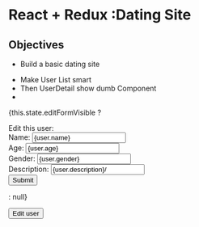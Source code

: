 # React + Redux :Dating Site

## Objectives

* Build a basic dating site
- Make User List smart
- Then UserDetail show dumb Component
-

{this.state.editFormVisible ?
    <form onSubmit={this.handleClick} >
      Edit this user: <br />
      <label>Name:</label>
      <input type="text" value={user.name}  /><br />
      <label>Age: </label>
      <input type="text" value={user.age} /><br />
      <label>Gender: </label>
      <input type="text" value={user.gender} /><br />
      <label>Description: </label>
      <input type="text" value={user.description}/><br />
      <input type="submit" />
    </form>
   : null}

   <button onClick={this.handleEdit} type="submit">Edit user</button>

   <UserShow users=this.props.users user=user/>

   <Link to={`/users/${this.props.user.id}`}></Link>
